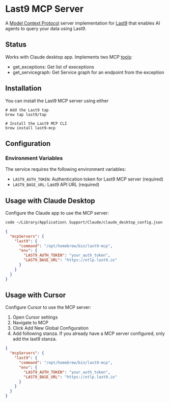 # Last9 MCP Server

A [Model Context Protocol](https://modelcontextprotocol.io/) server implementation for [Last9](https://last9.io) that enables AI agents to query your data using Last9.

## Status

Works with Claude desktop app. Implements two MCP [tools](https://modelcontextprotocol.io/docs/concepts/tools):

- get_exceptions: Get list of execeptions
- get_servicegraph: Get Service graph for an endpoint from the exception


## Installation

You can install the Last9 MCP server using either

```
# Add the Last9 tap
brew tap last9/tap

# Install the Last9 MCP CLI
brew install last9-mcp
```

## Configuration

### Environment Variables

The service requires the following environment variables:

- `LAST9_AUTH_TOKEN`: Authentication token for Last9 MCP server (required)
- `LAST9_BASE_URL`: Last9 API URL (required)

## Usage with Claude Desktop

Configure the Claude app to use the MCP server:

```bash
code ~/Library/Application\ Support/Claude/claude_desktop_config.json
```

```json
{
  "mcpServers": {
    "last9": {
      "command": "/opt/homebrew/bin/last9-mcp",
      "env": {
        "LAST9_AUTH_TOKEN": "your_auth_token",
        "LAST9_BASE_URL": "https://otlp.last9.io"
      }
    }
  }
}
```

## Usage with Cursor

Configure Cursor to use the MCP server:

1. Open Cursor settings
2. Navigate to MCP
3. Click Add New Global Configuration
4. Add following stanza. If you already have a MCP server configured, only add the last9 stanza.

```json
{
  "mcpServers": {
    "last9": {
      "command": "/opt/homebrew/bin/last9-mcp",
      "env": {
        "LAST9_AUTH_TOKEN": "your_auth_token",
        "LAST9_BASE_URL": "https://otlp.last9.io"
      }
    }
  }
}
```